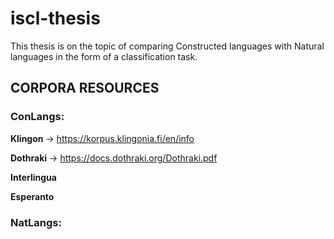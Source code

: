 # iscl-thesis

This thesis is on the topic of comparing Constructed languages with Natural languages in the form of a classification task.



## CORPORA RESOURCES

### ConLangs:

**Klingon** -> https://korpus.klingonia.fi/en/info

**Dothraki** -> https://docs.dothraki.org/Dothraki.pdf

**Interlingua**

**Esperanto**

### NatLangs:


